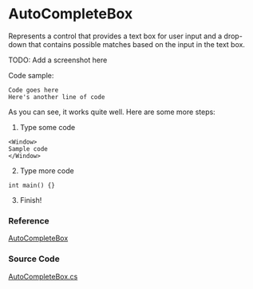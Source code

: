 # AutoCompleteBox

Represents a control that provides a text box for user input and a drop-down that contains possible matches based on the input in the text box.

TODO: Add a screenshot here

Code sample:

```
Code goes here
Here's another line of code
```

As you can see, it works quite well. Here are some more steps:

1. Type some code
```
<Window>
Sample code
</Window>
```

2. Type more code
```
int main() {}
```
3. Finish!

### Reference

[AutoCompleteBox](http://reference.avaloniaui.net/api/Avalonia.Controls/AutoCompleteBox/)

### Source Code

[AutoCompleteBox.cs](https://github.com/AvaloniaUI/Avalonia/blob/master/src/Avalonia.Controls/AutoCompleteBox.cs)
